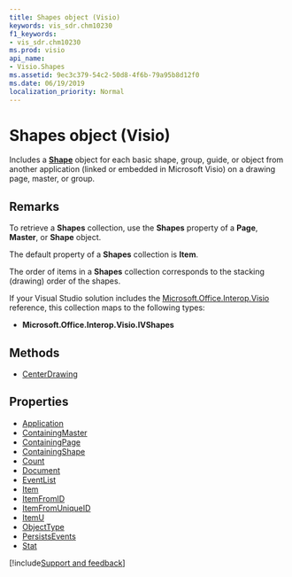 ```yaml
---
title: Shapes object (Visio)
keywords: vis_sdr.chm10230
f1_keywords:
- vis_sdr.chm10230
ms.prod: visio
api_name:
- Visio.Shapes
ms.assetid: 9ec3c379-54c2-50d8-4f6b-79a95b8d12f0
ms.date: 06/19/2019
localization_priority: Normal
---
```



# Shapes object (Visio)

Includes a **[Shape](Visio.Shape.md)** object for each basic shape, group, guide, or object from another application (linked or embedded in Microsoft Visio) on a drawing page, master, or group.


## Remarks

To retrieve a **Shapes** collection, use the **Shapes** property of a **Page**, **Master**, or **Shape** object.

The default property of a **Shapes** collection is **Item**.

The order of items in a **Shapes** collection corresponds to the stacking (drawing) order of the shapes.

If your Visual Studio solution includes the [Microsoft.Office.Interop.Visio](https://docs.microsoft.com/visualstudio/vsto/office-primary-interop-assemblies?view=vs-2019) reference, this collection maps to the following types:

- **Microsoft.Office.Interop.Visio.IVShapes**
    

## Methods

-  [CenterDrawing](Visio.Shapes.CenterDrawing.md)

## Properties

-  [Application](Visio.Shapes.Application.md)
-  [ContainingMaster](Visio.Shapes.ContainingMaster.md)
-  [ContainingPage](Visio.Shapes.ContainingPage.md)
-  [ContainingShape](Visio.Shapes.ContainingShape.md)
-  [Count](Visio.Shapes.Count.md)
-  [Document](Visio.Shapes.Document.md)
-  [EventList](Visio.Shapes.EventList.md)
-  [Item](Visio.Shapes.Item.md)
-  [ItemFromID](Visio.Shapes.ItemFromID.md)
-  [ItemFromUniqueID](Visio.Shapes.ItemFromUniqueID.md)
-  [ItemU](Visio.Shapes.ItemU.md)
-  [ObjectType](Visio.Shapes.ObjectType.md)
-  [PersistsEvents](Visio.Shapes.PersistsEvents.md)
-  [Stat](Visio.Shapes.Stat.md)


[!include[Support and feedback](~/includes/feedback-boilerplate.md)]